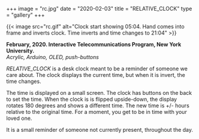 +++
image = "rc.jpg"
date = "2020-02-03"
title = "RELATIVE_CLOCK"
type = "gallery"
+++

{{< image src="rc.gif" alt="Clock start showing 05:04. Hand comes into frame and inverts clock. Time inverts and time changes to 21:04" >}} 
<br>

__February, 2020. Interactive Telecommunications Program, New York University.__  
*Acrylic, Arduino, OLED, push-buttons*

*RELATIVE_CLOCK* is a desk clock meant to be a reminder of someone we care about. The clock displays the current time, but when it is invert, the time changes.

The time is displayed on a small screen. The clock has buttons on the back to set the time. When the clock is is flipped upside-down, the display rotates 180 degrees and shows a different time. The new time is +/- hours relative to the original time. For a moment, you get to be in time with your loved one.  

It is a small reminder of someone not currently present, throughout the day.
